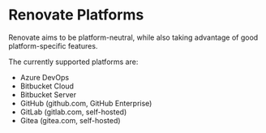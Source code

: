 # Renovate Platforms

Renovate aims to be platform-neutral, while also taking advantage of good platform-specific features.

The currently supported platforms are:

- Azure DevOps
- Bitbucket Cloud
- Bitbucket Server
- GitHub (github.com, GitHub Enterprise)
- GitLab (gitlab.com, self-hosted)
- Gitea (gitea.com, self-hosted)
